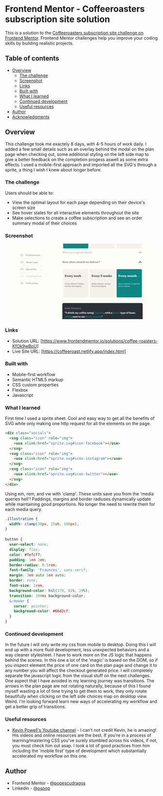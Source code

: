 # Frontend Mentor - Coffeeroasters subscription site solution

This is a solution to the [Coffeeroasters subscription site challenge on Frontend Mentor](https://www.frontendmentor.io/challenges/coffeeroasters-subscription-site-5Fc26HVY6). Frontend Mentor challenges help you improve your coding skills by building realistic projects.

## Table of contents

- [Overview](#overview)
  - [The challenge](#the-challenge)
  - [Screenshot](#screenshot)
  - [Links](#links)
  <!-- - [My process](#my-process) -->
  - [Built with](#built-with)
  - [What I learned](#what-i-learned)
  - [Continued development](#continued-development)
  - [Useful resources](#useful-resources)
- [Author](#author)
- [Acknowledgments](#acknowledgments)

## Overview

This challenge took me exactely 8 days, with 4-5 hours of work daily. I added a few small details such as an overlay behind the modal on the plan page when checking out, some additional styling on the left side map to give a better feedback on the completion progess aswell as some extra effects. I used a mobile-first approach and imported all the SVG's through a sprite, a thing I wish I knew about longer before.

### The challenge

Users should be able to:

- View the optimal layout for each page depending on their device's screen size
- See hover states for all interactive elements throughout the site
- Make selections to create a coffee subscription and see an order summary modal of their choices

### Screenshot

![](./coffee_screenshot.png)

### Links

- Solution URL: [https://www.frontendmentor.io/solutions/coffee-roasters-KfOk9wBoU]
- Live Site URL: [https://coffeeroast.netlify.app/index.html]

### Built with

- Mobile-first workflow
- Semantic HTML5 markup
- CSS custom properties
- Flexbox
- Javascript

### What I learned

First time I used a sprite sheet.
Cool and easy way to get all the benefits of SVG while only making one http request for all the elements on the page.

```html
<div class="socials">
  <svg class="icon" role="img">
    <use xlink:href="sprite.svg#icon-facebook"></use>
  </svg>
  <svg class="icon" role="img">
    <use xlink:href="sprite.svg#icon-instagram"></use>
  </svg>
  <svg class="icon" role="img">
    <use xlink:href="sprite.svg#icon-twitter"></use>
  </svg>
</div>
```

Using em, rem, and vw with 'clamp'. These units save you from the 'media queries hell'!
Paddings, margins and border radiuses dynamically update while maintaining good proportions. No longer the need to rewrite them for each media query.

```scss
.illustration {
  width: clamp(30px, 15vh, 100px);
}

button {
  user-select: none;
  display: flex;
  color: #fefcf7;
  padding: 1em 2em;
  border-radius: 0.5rem;
  font-family: 'Fraunces', sans-serif;
  margin: 3em auto 1em auto;
  border: none;
  font-size: 1rem;
  background-color: hsl(179, 81%, 29%);
  transition: 100ms background-color;
  &:hover {
    cursor: pointer;
    background-color: #66d2cf;
  }
}
```

### Continued development

In the future I will only write my css from mobile to desktop. Doing this I will end up with a more fluid development, less unexpected behaviors and a way cleaner stylesheet. I have to work more on the JS logic that happens behind the scenes. In this one a lot of the 'magic' is based on the DOM, so if you inspect element the price of one card on the plan page and change it to any number you will affect the checkout generated price. I will completely separate the javascript logic from the visual stuff on the next challenges. One aspect that I have avoided in my learning journey was transitions. The arrows in the plan page are not rotating naturally, because of this I found myself wasting a lot of time trying to get them to work, they only rotate beautifully when clicking on the left side choices map on desktop view. Weird.
I'm looking forward learn new ways of accelerating my workflow and get a better grip of transitions.

### Useful resources

- [Kevin Powell's Youtube channel](https://www.youtube.com/user/KepowOb) - I can't not credit Kevin, he is amazing! His videos and online resources are the best. If you're in a process of learning/mastering CSS you've surely stumbled across his videos, if not, you must check him out asap. I took a lot of good practices from him including the 'mobile first' type of development which substantially accelerated my workflow on this one.

## Author

<!-- - Website - [Add your name here](https://www.your-site.com) -->

- Frontend Mentor - [@popescudragos](https://www.frontendmentor.io/profile/popescudragos)
- Linkedin - [@ospop](https://www.linkedin.com/in/ospop/)
